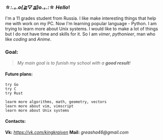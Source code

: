 ###  ☆*:.｡.o(≧▽≦)o.｡.:*☆ _Hello_!

I'm a 11 grades  student from Russia. I like make interesting things that 
help me with work on my PC. Now I'm learning popular language - Python. 
I am trying to learn more about Unix systems. I would like to make
a lot of things but I do not have time and skills for it. So I am 
_vimer_, _pythonieer_, man who like _coding_ and _Anime_. 

### Goal:
>_My main goal is to funish my school with a **good result**!_

#### Future plans:

    try Go
    try C
    try Rust

    learm more algorithms, math, geometry, vectors
    learn more about vim, vimscript
    learn more about Unix systems

#### Contacts:
**Vk:** _https://vk.com/kingkraiven_
**Mail:** _greasha46@gmail.com_
